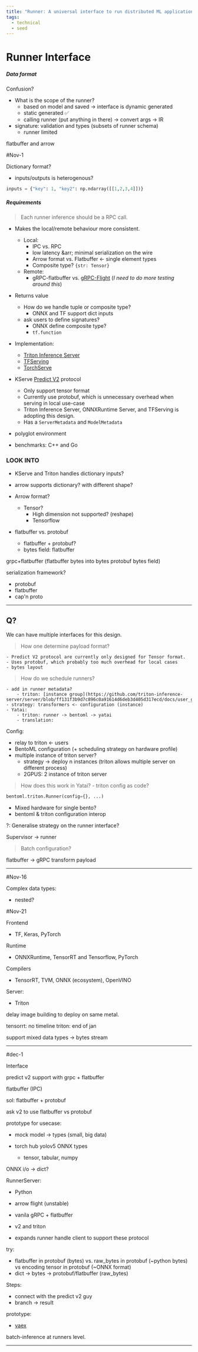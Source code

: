 ```yaml
---
title: "Runner: A universal interface to run distributed ML application"
tags:
  - technical
  - seed
---
```


# Runner Interface

##### Data format

Confusion?

- What is the scope of the runner?
  - based on model and saved -> interface is dynamic generated
  - static generated ✅
  - calling runner (put anything in there) -> convert args -> IR
- signature: validation and types (subsets of runner schema)
  - runner limited

flatbuffer and arrow

#Nov-1

Dictionary format?

- inputs/outputs is heterogenous?

```python
inputs = {"key": 1, "key2": np.ndarray([[1,2,3,4]])}
```

##### Requirements

> Each runner inference should be a RPC call.

- Makes the local/remote behaviour more consistent.
  - Local:
    - IPC vs. RPC
    - low latency &arr; minimal serialization on the wire
    - Arrow format vs. Flatbuffer <- single element types
    - Composite type?
      `{str: Tensor}`
  - Remote:
    - gRPC-flatbuffer vs. [gRPC-Flight](https://arrow.apache.org/blog/2019/10/13/introducing-arrow-flight/) (_I need to do more testing around this_)
- Returns value
  - How do we handle tuple or composite type?
    - ONNX and TF support dict inputs
  - ask users to define signatures?
    - ONNX define composite type?
    - `tf.function`
- Implementation:
  - [Triton Inference Server][#triton-inference-server]
  - [TFServing](https://github.com/tensorflow/serving)
  - [TorchServe](https://pytorch.org/serve/)
- KServe [Predict V2](https://kserve.github.io/website/modelserving/inference_api/#inference) protocol

  - Only support tensor format
  - Currently use protobuf, which is unnecessary overhead when serving in local use-case
  - Triton Inference Server, ONNXRuntime Server, and TFServing is adopting this design.
  - Has a `ServerMetadata` and `ModelMetadata`

- polyglot environment
- benchmarks: C++ and Go

### LOOK INTO

- KServe and Triton handles dictionary inputs?
- arrow supports dictionary? with different shape?
- Arrow format?

  - Tensor?
    - High dimension not supported? (reshape)
    - Tensorflow

- flatbuffer vs. protobuf
  - flatbuffer + protobuf?
  - bytes field: flatbuffer

grpc+flatbuffer (flatbuffer bytes into bytes protobuf bytes field)

serialization framework?

- protobuf
- flatbuffer
- cap'n proto

---

## Q?

We can have multiple interfaces for this design.

> How one determine payload format?

    - Predict V2 protocol are currently only designed for Tensor format.
    - Uses protobuf, which probably too much overhead for local cases
    - bytes layout

> How do we schedule runners?

    - add in runner metadata?
    	- triton: [instance group](https://github.com/triton-inference-server/server/blob/ff131f3b9d7c896c0a91614d6deb3d405d317ecd/docs/user_guide/model_configuration.md)
    - strategy: transformers <- configuration (instance)
    - Yatai:
    	- triton: runner -> bentoml -> yatai
    	- translation:

Config:

- relay to triton <- users
- BentoML configuration (+ scheduling strategy on hardware profile)
- multiple instance of triton server?
  - strategy -> deploy n instances (triton allows multiple server on different process)
  - 2GPUS: 2 instance of triton server

> How does this work in Yatai? - triton config as code?

```python
bentoml.triton.Runner(config={}, ...)
```

- Mixed hardware for single bento?
- bentoml & triton configuration interop

?: Generalise strategy on the runner interface?

Supervisor -> runner

> Batch configuration?

flatbuffer -> gRPC transform payload

---
#Nov-16

Complex data types:
- nested?

#Nov-21

Frontend
- TF, Keras, PyTorch

Runtime
- ONNXRuntime, TensorRT and Tensorflow, PyTorch

Compilers
- TensorRT, TVM, ONNX (ecosystem), OpenVINO

Server:
- Triton

delay image building to deploy on same metal.


tensorrt: no timeline
triton: end of jan

support mixed data types
-> bytes stream


---
#dec-1

Interface

predict v2 support with grpc + flatbuffer

flatbuffer (IPC)

sol: flatbuffer + protobuf 

ask v2 to use flatbuffer vs protobuf

prototype for usecase:

- mock model -> types (small, big data)

- torch hub yolov5 ONNX types
	- tensor, tabular, numpy

ONNX i/o -> dict?

RunnerServer:
- Python


- arrow flight (unstable)
- vanila gRPC + flatbuffer
- v2 and triton
- expands runner handle client to support these protocol

try:
- flatbuffer in protobuf (bytes) vs. raw_bytes in protobuf (~python bytes) vs encoding tensor in protobuf (~ONNX format)
- dict -> bytes -> protobuf/flatbuffer (raw_bytes)


Steps:
- connect with the predict v2 guy
- branch -> result


prototype:
- [vaex](https://github.com/vaexio/vaex)


batch-inference at runners level.

---

[#triton-inference-server]: https://github.com/triton-inference-server/server
[#predict-v2]: https://kserve.github.io/website/modelserving/inference_api/
